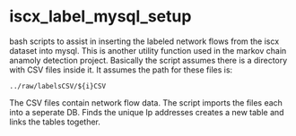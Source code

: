 # iscx_label_mysql_setup
bash scripts to assist in inserting the labeled network flows from the iscx dataset into mysql. This is another utility function used
in the markov chain anamoly detection project. Basically the script assumes there is a directory with CSV files inside it. It assumes
the path for these files is:

```
../raw/labelsCSV/${i}CSV  
```

The CSV files contain network flow data. The script imports the files each into a seperate DB. Finds the unique Ip addresses creates a 
new table and links the tables together. 
